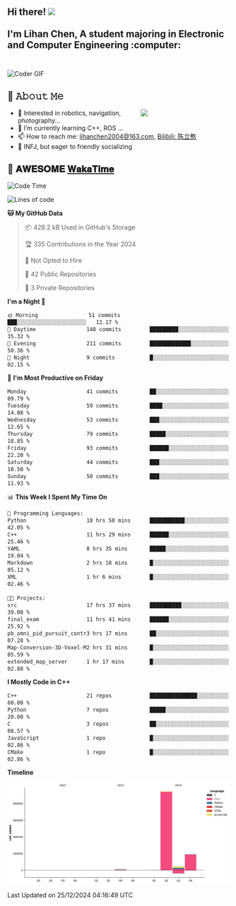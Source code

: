 <h2 align="left">
 <abc>
  <br>Hi there! <img src="https://user-images.githubusercontent.com/42378118/110234147-e3259600-7f4e-11eb-95be-0c4047144dea.gif" width="30"><br>
  <br> I'm Lihan Chen, A student majoring in Electronic and Computer Engineering :computer:<br>
  <br>
 </abc>
</h2>

<img align="center" src="https://media.giphy.com/media/SWoSkN6DxTszqIKEqv/giphy.gif" alt="Coder GIF" width="500">

## :book: 𝙰𝚋𝚘𝚞𝚝 𝙼𝚎

<img align="right" width="40%" src="https://github-readme-stats.vercel.app/api?username=LihanChen2004&show_icons=true&icon_color=CE1D2D&text_color=718096&bg_color=ffffff&hide_title=true" />

- 🌟 Interested in robotics, navigation, photography...
- 🌱 I’m currently learning C++, ROS ... 
- 📫 How to reach me: lihanchen2004@163.com, [Bilibili: 陈立憨](https://space.bilibili.com/170786212)
- 👯 INFJ, but eager to friendly socializing

## 📜 𝐀𝐖𝐄𝐒𝐎𝐌𝐄 [𝐖𝐚𝐤𝐚𝐓𝐢𝐦𝐞](https://github.com/anmol098/waka-readme-stats)

<!--START_SECTION:waka-->
![Code Time](http://img.shields.io/badge/Code%20Time-503%20hrs%2032%20mins-blue)

![Lines of code](https://img.shields.io/badge/From%20Hello%20World%20I%27ve%20Written-1.2%20million%20lines%20of%20code-blue)

**🐱 My GitHub Data** 

> 📦 428.2 kB Used in GitHub's Storage 
 > 
> 🏆 335 Contributions in the Year 2024
 > 
> 🚫 Not Opted to Hire
 > 
> 📜 42 Public Repositories 
 > 
> 🔑 3 Private Repositories 
 > 
**I'm a Night 🦉** 

```text
🌞 Morning                51 commits          ███░░░░░░░░░░░░░░░░░░░░░░   12.17 % 
🌆 Daytime                148 commits         █████████░░░░░░░░░░░░░░░░   35.32 % 
🌃 Evening                211 commits         █████████████░░░░░░░░░░░░   50.36 % 
🌙 Night                  9 commits           █░░░░░░░░░░░░░░░░░░░░░░░░   02.15 % 
```
📅 **I'm Most Productive on Friday** 

```text
Monday                   41 commits          ██░░░░░░░░░░░░░░░░░░░░░░░   09.79 % 
Tuesday                  59 commits          ████░░░░░░░░░░░░░░░░░░░░░   14.08 % 
Wednesday                53 commits          ███░░░░░░░░░░░░░░░░░░░░░░   12.65 % 
Thursday                 79 commits          █████░░░░░░░░░░░░░░░░░░░░   18.85 % 
Friday                   93 commits          ██████░░░░░░░░░░░░░░░░░░░   22.20 % 
Saturday                 44 commits          ███░░░░░░░░░░░░░░░░░░░░░░   10.50 % 
Sunday                   50 commits          ███░░░░░░░░░░░░░░░░░░░░░░   11.93 % 
```


📊 **This Week I Spent My Time On** 

```text
💬 Programming Languages: 
Python                   18 hrs 58 mins      ███████████░░░░░░░░░░░░░░   42.05 % 
C++                      11 hrs 29 mins      ██████░░░░░░░░░░░░░░░░░░░   25.46 % 
YAML                     8 hrs 35 mins       █████░░░░░░░░░░░░░░░░░░░░   19.04 % 
Markdown                 2 hrs 18 mins       █░░░░░░░░░░░░░░░░░░░░░░░░   05.12 % 
XML                      1 hr 6 mins         █░░░░░░░░░░░░░░░░░░░░░░░░   02.46 % 

🐱‍💻 Projects: 
src                      17 hrs 37 mins      ██████████░░░░░░░░░░░░░░░   39.08 % 
final_exam               11 hrs 41 mins      ██████░░░░░░░░░░░░░░░░░░░   25.92 % 
pb_omni_pid_pursuit_contr3 hrs 17 mins       ██░░░░░░░░░░░░░░░░░░░░░░░   07.28 % 
Map-Conversion-3D-Voxel-M2 hrs 31 mins       █░░░░░░░░░░░░░░░░░░░░░░░░   05.59 % 
extended_map_server      1 hr 17 mins        █░░░░░░░░░░░░░░░░░░░░░░░░   02.88 % 
```

**I Mostly Code in C++** 

```text
C++                      21 repos            ███████████████░░░░░░░░░░   60.00 % 
Python                   7 repos             █████░░░░░░░░░░░░░░░░░░░░   20.00 % 
C                        3 repos             ██░░░░░░░░░░░░░░░░░░░░░░░   08.57 % 
JavaScript               1 repo              █░░░░░░░░░░░░░░░░░░░░░░░░   02.86 % 
CMake                    1 repo              █░░░░░░░░░░░░░░░░░░░░░░░░   02.86 % 
```



**Timeline**

![Lines of Code chart](https://raw.githubusercontent.com/LihanChen2004/LihanChen2004/main/assets/bar_graph.png)


 Last Updated on 25/12/2024 04:16:49 UTC
<!--END_SECTION:waka-->

<!--
**LihanChen2004/LihanChen2004** is a ✨ _special_ ✨ repository because its `README.md` (this file) appears on your GitHub profile.

Here are some ideas to get you started:

- 🔭 I’m currently working on ...
- 🌱 I’m currently learning ...
- 👯 I’m looking to collaborate on ...
- 🤔 I’m looking for help with ...
- 💬 Ask me about ...
- 📫 How to reach me: ...
- 😄 Pronouns: ...
- ⚡ Fun fact: ...
-->
